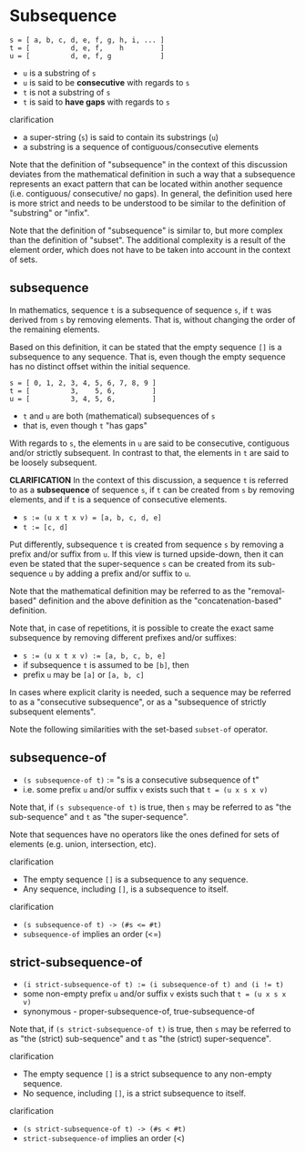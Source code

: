 
<!-- ======================================================================= -->
# Subsequence

```
s = [ a, b, c, d, e, f, g, h, i, ... ]
t = [          d, e, f,    h         ]
u = [          d, e, f, g            ]
```

* `u` is a substring of `s`
* `u` is said to be **consecutive** with regards to `s`
* `t` is not a substring of `s`
* `t` is said to **have gaps** with regards to `s`

clarification

* a super-string (`s`) is said to contain its substrings (`u`)
* a substring is a sequence of contiguous/consecutive elements

Note that the definition of "subsequence" in the context of this discussion
deviates from the mathematical definition in such a way that a subsequence
represents an exact pattern that can be located within another sequence (i.e.
contiguous/ consecutive/ no gaps). In general, the definition used here is
more strict and needs to be understood to be similar to the definition of
"substring" or "infix".

Note that the definition of "subsequence" is similar to, but more complex than
the definition of "subset". The additional complexity is a result of the element
order, which does not have to be taken into account in the context of sets.

<!-- ======================================================================= -->
## subsequence

In mathematics, sequence `t` is a subsequence of sequence `s`, if `t` was
derived from `s` by removing elements. That is, without changing the order
of the remaining elements.

Based on this definition, it can be stated that the empty sequence `[]` is a
subsequence to any sequence. That is, even though the empty sequence has no
distinct offset within the initial sequence.

```
s = [ 0, 1, 2, 3, 4, 5, 6, 7, 8, 9 ]
t = [          3,    5, 6,         ]
u = [          3, 4, 5, 6,         ]
```

* `t` and `u` are both (mathematical) subsequences of `s`
* that is, even though `t` "has gaps"

With regards to `s`, the elements in `u` are said to be consecutive, contiguous
and/or strictly subsequent. In contrast to that, the elements in `t` are said
to be loosely subsequent.

**CLARIFICATION**
In the context of this discussion, a sequence `t` is referred to as
a **subsequence** of sequence `s`, if `t` can be created from `s` by
removing elements, and if `t` is a sequence of consecutive elements.

* `s := (u x t x v) = [a, b, c, d, e]`
* `t := [c, d]`

Put differently, subsequence `t` is created from sequence `s` by removing a
prefix and/or suffix from `u`. If this view is turned upside-down, then it can
even be stated that the super-sequence `s` can be created from its sub-sequence
`u` by adding a prefix and/or suffix to `u`.

Note that the mathematical definition may be referred to as the "removal-based"
definition and the above definition as the "concatenation-based" definition.

Note that, in case of repetitions, it is possible to create the exact same
subsequence by removing different prefixes and/or suffixes:

* `s := (u x t x v) := [a, b, c, b, e]`
* if subsequence `t` is assumed to be `[b]`, then
* prefix `u` may be `[a]` or `[a, b, c]`

In cases where explicit clarity is needed, such a sequence may be referred
to as a "consecutive subsequence", or as a "subsequence of strictly subsequent
elements".

Note the following similarities with the set-based `subset-of` operator.

<!-- ======================================================================= -->
## subsequence-of

* `(s subsequence-of t)` := "s is a consecutive subsequence of t"
* i.e. some prefix `u` and/or suffix `v` exists such that `t = (u x s x v)`

Note that, if `(s subsequence-of t)` is true,
then `s` may be referred to as "the sub-sequence"
and `t` as "the super-sequence".

Note that sequences have no operators like the ones defined for sets of
elements (e.g. union, intersection, etc).

clarification

* The empty sequence `[]` is a subsequence to any sequence.
* Any sequence, including `[]`, is a subsequence to itself.

clarification

* `(s subsequence-of t) -> (#s <= #t)`
* `subsequence-of` implies an order (<=)

<!-- ======================================================================= -->
## strict-subsequence-of

* `(i strict-subsequence-of t) := (i subsequence-of t) and (i != t)`
* some non-empty prefix `u` and/or suffix `v` exists such that `t = (u x s x v)`
* synonymous - proper-subsequence-of, true-subsequence-of

Note that, if `(s strict-subsequence-of t)` is true,
then `s` may be referred to as "the (strict) sub-sequence"
and `t` as "the (strict) super-sequence".

clarification

* The empty sequence `[]` is a strict subsequence to any non-empty sequence.
* No sequence, including `[]`, is a strict subsequence to itself.

clarification

* `(s strict-subsequence-of t) -> (#s < #t)`
* `strict-subsequence-of` implies an order (<)
